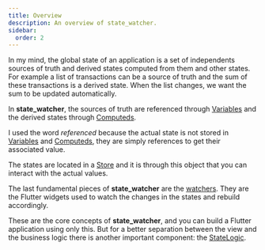 ```yaml
---
title: Overview
description: An overview of state_watcher.
sidebar:
  order: 2
---
```


In my mind, the global state of an application is a set of independents sources of truth and derived states computed from them and other states.
For example a list of transactions can be a source of truth and the sum of these transactions is a derived state. When the list changes, we want the sum to be updated automatically.

In **state_watcher**, the sources of truth are referenced through [Variables][variable] and the derived states through [Computeds][computed].

I used the word *referenced* because the actual state is not stored in [Variables][variable] and [Computeds][computed], they are simply references to get their associated value.

The states are located in a [Store][store] and it is through this object that you can interact with the actual values.

The last fundamental pieces of **state_watcher** are the [watchers][watchers]. They are the Flutter widgets used to watch the changes in the states and rebuild accordingly.

These are the core concepts of **state_watcher**, and you can build a Flutter application using only this. But for a better separation between the view and the business logic there is another important component: the [StateLogic][state_logic].

<!-- Links -->
[variable]: /state_watcher/reference/variable
[computed]: /state_watcher/reference/computed
[store]: /state_watcher/reference/store
[watchers]: /state_watcher/reference/watchers
[state_logic]: /state_watcher/reference/state_logic